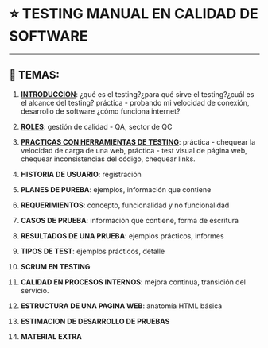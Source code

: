 # :star: TESTING MANUAL EN CALIDAD DE SOFTWARE

---

## :book: TEMAS:

1. [**INTRODUCCION**](https://github.com/eugenia1984/QA/tree/main/INSTITUTO_WEB_QA/01_introduccion): ¿qué es el testing?¿para qué sirve el testing?¿cuál es el alcance del testing? práctica - probando mi velocidad de conexión, desarrollo de software ¿cómo funciona internet?

2. [**ROLES**](https://github.com/eugenia1984/QA/tree/main/INSTITUTO_WEB_QA/02_roles): gestión de calidad - QA, sector de QC

3. [**PRACTICAS CON HERRAMIENTAS DE TESTING**](https://github.com/eugenia1984/QA/tree/main/INSTITUTO_WEB_QA/03_practicas_con_herramientas_de_testing): práctica - chequear la velocidad de carga de una web, práctica - test visual de página  web, chequear inconsistencias del código, chequear links.

4. **HISTORIA DE USUARIO**: registración

5. **PLANES DE PUREBA**: ejemplos, información que contiene

6. **REQUERIMIENTOS**: concepto, funcionalidad y no funcionalidad

7. **CASOS DE PRUEBA**: información que contiene, forma de escritura

8. **RESULTADOS DE UNA PRUEBA**: ejemplos prácticos, informes

9. **TIPOS DE TEST**: ejemplos prácticos, detalle

10. **SCRUM EN TESTING**

11. **CALIDAD EN PROCESOS INTERNOS**: mejora continua, transición del servicio.

12. **ESTRUCTURA DE UNA PAGINA WEB**: anatomía HTML básica

13. **ESTIMACION DE DESARROLLO DE PRUEBAS**

14. **MATERIAL EXTRA**
